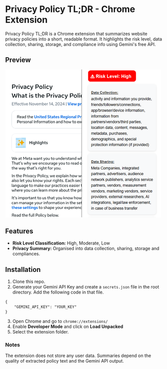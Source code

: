 # Privacy Policy TL;DR - Chrome Extension
Privacy Policy TL;DR is a Chrome extension that summarizes website privacy policies into a short, readable format. It highlights the risk level, data collection, sharing, storage, and compliance info using Gemini's free API.

## Preview
<img src="screenshot.png" alt="Privacy TL;DR Screenshot" width="500"/>

## Features
- **Risk Level Classification:** High, Moderate, Low
- **Privacy Summary:** Organised into data collection, sharing, storage and compliances.

## Installation
1. Clone this repo.
2. Generate your Gemini API Key and create a ``secrets.json`` file in the root directory. Add the following code in that file.
```
{
    "GEMINI_API_KEY": "YOUR_KEY"
}
```
3. Open Chrome and go to ``chrome://extensions/``
4. Enable **Developer Mode** and click on **Load Unpacked**
5. Select the extension folder.

### Notes
The extension does not store any user data. Summaries depend on the quality of extracted policy text and the Gemini API output.   
